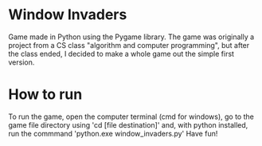 # Window Invaders

Game made in Python using the Pygame library. The game was originally
a project from a CS class "algorithm and computer programming", but
after the class ended, I decided to make a whole game out the simple
first version.

# How to run

To run the game, open the computer terminal (cmd for windows),
go to the game file directory using 'cd [file destination]'
and, with python installed, run the commmand 'python.exe window_invaders.py'
Have fun!
